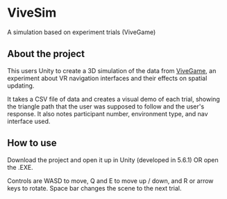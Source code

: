 # ViveSim
A simulation based on experiment trials (ViveGame)

## About the project
This users Unity to create a 3D simulation of the data from [ViveGame](https://github.com/dacharya64/ViveGame), an experiment about VR navigation interfaces and their effects on spatial updating.

It takes a CSV file of data and creates a visual demo of each trial, showing the triangle path that the user was supposed to follow and the user's response. It also notes participant number, environment type, and nav interface used. 

## How to use
Download the project and open it up in Unity (developed in 5.6.1) OR open the .EXE. 

Controls are WASD to move, Q and E to move up / down, and R or arrow keys to rotate. Space bar changes the scene to the next trial. 
